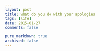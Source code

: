 ```yaml
---
layout: post
title: what do you do with your apologies
tags: [life]
date: 2015-01-27
comments: false

pure_markdown: true
archived: false
---
```

